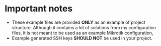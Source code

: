 # Important notes

* These example files are provided **ONLY** as an example of project structure.
  Although it contains a lot of solutions from my configuration files,
  it is not meant to be used as an example Mikrotik configuration,
* Example generated SSH keys **SHOULD NOT** be used in your project.
